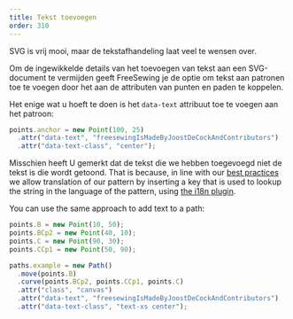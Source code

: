 ```yaml
---
title: Tekst toevoegen
order: 310
---
```


SVG is vrij mooi, maar de tekstafhandeling laat veel te wensen over.

Om de ingewikkelde details van het toevoegen van tekst aan een SVG-document te vermijden geeft FreeSewing je de optie om tekst aan patronen toe te voegen door het aan de attributen van punten en paden te koppelen.

Het enige wat u hoeft te doen is het `data-text` attribuut toe te voegen aan het patroon:

```js
points.anchor = new Point(100, 25)
  .attr("data-text", "freesewingIsMadeByJoostDeCockAndContributors")
  .attr("data-text-class", "center");
```

<Example part="point_attr" caption="Text inserted in a FreeSewing pattern" />

<Note>

Misschien heeft U gemerkt dat de tekst die we hebben toegevoegd niet de tekst is die wordt getoond.
That is because, in line with our [best practices](/do) we allow translation of
our pattern by inserting a key that is used to lookup the string in the language
of the pattern, using [the i18n plugin](/plugins/i18n).

</Note>

You can use the same approach to add text to a path:

```js
points.B = new Point(10, 50);
points.BCp2 = new Point(40, 10);
points.C = new Point(90, 30);
points.CCp1 = new Point(50, 90);

paths.example = new Path()
  .move(points.B)
  .curve(points.BCp2, points.CCp1, points.C)
  .attr("class", "canvas")
  .attr("data-text", "freesewingIsMadeByJoostDeCockAndContributors")
  .attr("data-text-class", "text-xs center");
```

<Example part="path_attr" caption="Text on a path" />

